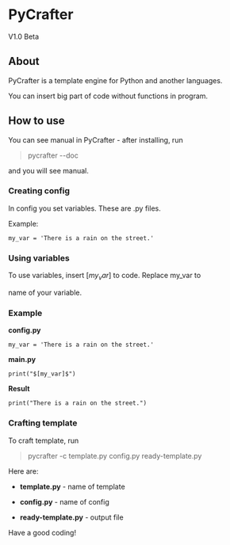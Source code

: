 # PyCrafter

V1.0 Beta

## About

PyCrafter is a template engine for Python and another languages.

You can insert big part of code without functions in program.

## How to use

You can see manual in PyCrafter - after installing, run

> pycrafter --doc

and you will see manual.

### Creating config

In config you set variables. These are .py files.

Example:

	my_var = 'There is a rain on the street.'

### Using variables

To use variables, insert $[my_var]$ to code. Replace my_var to

name of your variable.

### Example

**config.py**

	my_var = 'There is a rain on the street.'

**main.py**

	print("$[my_var]$")
	
**Result**

	print("There is a rain on the street.")

### Crafting template

To craft template, run

> pycrafter -c template.py config.py ready-template.py

Here are:

- **template.py** - name of template

- **config.py** - name of config

- **ready-template.py** - output file

Have a good coding!